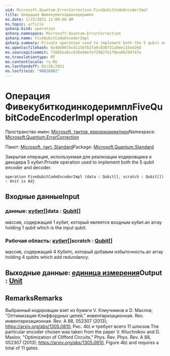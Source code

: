 ```yaml
---
uid: Microsoft.Quantum.ErrorCorrection.FiveQubitCodeEncoderImpl
title: Операция Фивекубиткодинкодеримпл
ms.date: 1/23/2021 12:00:00 AM
ms.topic: article
qsharp.kind: operation
qsharp.namespace: Microsoft.Quantum.ErrorCorrection
qsharp.name: FiveQubitCodeEncoderImpl
qsharp.summary: Private operation used to implement both the 5 qubit encoder and decoder.
ms.openlocfilehash: 0a40d9674c011567b2fa9c838f31a0ee115e4268
ms.sourcegitcommit: 71605ea9cc630e84e7ef29027e1f0ea06299747e
ms.translationtype: MT
ms.contentlocale: ru-RU
ms.lasthandoff: 01/26/2021
ms.locfileid: "98826082"
---
```

# <a name="fivequbitcodeencoderimpl-operation"></a><span data-ttu-id="0c5d5-102">Операция Фивекубиткодинкодеримпл</span><span class="sxs-lookup"><span data-stu-id="0c5d5-102">FiveQubitCodeEncoderImpl operation</span></span>

<span data-ttu-id="0c5d5-103">Пространство имен: [Microsoft. тактов. ерроркорректион](xref:Microsoft.Quantum.ErrorCorrection)</span><span class="sxs-lookup"><span data-stu-id="0c5d5-103">Namespace: [Microsoft.Quantum.ErrorCorrection](xref:Microsoft.Quantum.ErrorCorrection)</span></span>

<span data-ttu-id="0c5d5-104">Пакет: [Microsoft. такт. Standard](https://nuget.org/packages/Microsoft.Quantum.Standard)</span><span class="sxs-lookup"><span data-stu-id="0c5d5-104">Package: [Microsoft.Quantum.Standard](https://nuget.org/packages/Microsoft.Quantum.Standard)</span></span>


<span data-ttu-id="0c5d5-105">Закрытая операция, используемая для реализации кодировщика и декодера 5 кубит.</span><span class="sxs-lookup"><span data-stu-id="0c5d5-105">Private operation used to implement both the 5 qubit encoder and decoder.</span></span>

```qsharp
operation FiveQubitCodeEncoderImpl (data : Qubit[], scratch : Qubit[]) : Unit is Adj
```


## <a name="input"></a><span data-ttu-id="0c5d5-106">Входные данные</span><span class="sxs-lookup"><span data-stu-id="0c5d5-106">Input</span></span>

### <a name="data--qubit"></a><span data-ttu-id="0c5d5-107">данные: [кубит](xref:microsoft.quantum.lang-ref.qubit)[]</span><span class="sxs-lookup"><span data-stu-id="0c5d5-107">data : [Qubit](xref:microsoft.quantum.lang-ref.qubit)[]</span></span>

<span data-ttu-id="0c5d5-108">массив, содержащий 1 кубит, который является входным кубит.</span><span class="sxs-lookup"><span data-stu-id="0c5d5-108">an array holding 1 qubit which is the input qubit.</span></span>


### <a name="scratch--qubit"></a><span data-ttu-id="0c5d5-109">Рабочая область: [кубит](xref:microsoft.quantum.lang-ref.qubit)[]</span><span class="sxs-lookup"><span data-stu-id="0c5d5-109">scratch : [Qubit](xref:microsoft.quantum.lang-ref.qubit)[]</span></span>

<span data-ttu-id="0c5d5-110">массив, содержащий 4 Кубитс, который добавим избыточность.</span><span class="sxs-lookup"><span data-stu-id="0c5d5-110">an array holding 4 qubits which add redundancy.</span></span>



## <a name="output--unit"></a><span data-ttu-id="0c5d5-111">Выходные данные: [единица измерения](xref:microsoft.quantum.lang-ref.unit)</span><span class="sxs-lookup"><span data-stu-id="0c5d5-111">Output : [Unit](xref:microsoft.quantum.lang-ref.unit)</span></span>



## <a name="remarks"></a><span data-ttu-id="0c5d5-112">Remarks</span><span class="sxs-lookup"><span data-stu-id="0c5d5-112">Remarks</span></span>

<span data-ttu-id="0c5d5-113">Выбранный кодировщик взят из бумаги V. Клиучников и D. Маслов, "Оптимизация Клиффордных цепей," инвентаризационная. Rev. инвентаризационная. Rev. A 88, 052307 (2013); https://arxiv.org/abs/1305.0810, Рис. 4b) и требует всего 11 шлюзов.</span><span class="sxs-lookup"><span data-stu-id="0c5d5-113">The particular encoder chosen was taken from the paper V. Kliuchnikov and D. Maslov, "Optimization of Clifford Circuits," Phys. Rev. Phys. Rev. A 88, 052307 (2013); https://arxiv.org/abs/1305.0810, Figure 4b) and requires a total of 11 gates.</span></span>